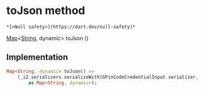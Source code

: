 


# toJson method




    *[<Null safety>](https://dart.dev/null-safety)*




[Map](https://api.flutter.dev/flutter/dart-core/Map-class.html)&lt;[String](https://api.flutter.dev/flutter/dart-core/String-class.html), dynamic> toJson
()








## Implementation

```dart
Map<String, dynamic> toJson() =>
    (_i2.serializers.serializeWith(GPinCodeCredentialInput.serializer, this)
        as Map<String, dynamic>);
```







